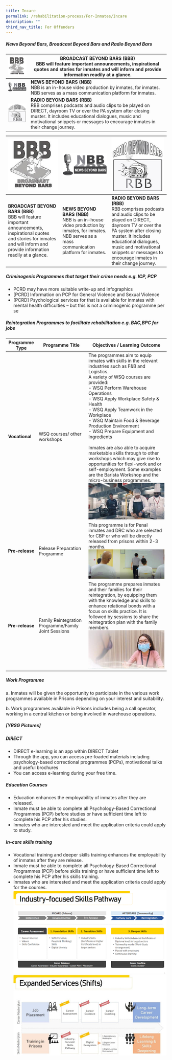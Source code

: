 ```yaml
---
title: Incare
permalink: /rehabilitation-process/For-Inmates/Incare
description: ""
third_nav_title: For Offenders
---
```

##### News Beyond Bars, Broadcast Beyond Bars and Radio Beyond Bars

| ![Alt text for image on Isomer site](/images/BBB.jpg) | **BROADCAST BEYOND BARS (BBB)** <BR>BBB will feature important announcements, inspirational quotes and stories for inmates and will inform and provide information readily at a glance.| 
| -------- | -------- | 
| ![Alt text for image on Isomer site](/images/NBB.jpg)|**NEWS BEYOND BARS (NBB)** <BR>NBB is an in-house video production by inmates, for inmates. NBB serves as a mass communication platform for inmates.|
| ![Alt text for image on Isomer site](/images/RBB.png)| **RADIO BEYOND BARS (RBB)** <BR>RBB comprises podcasts and audio clips to be played on DIRECT, dayroom TV or over the PA system after closing muster. It includes educational dialogues, music and motivational snippets or messages to encourage inmates in their change journey.| 
	


| ![Alt text for image on Isomer site](/images/BBB.jpg) | ![Alt text for image on Isomer site](/images/NBB.jpg) | ![Alt text for image on Isomer site](/images/RBB.png) |
| -------- | -------- | -------- |
| **BROADCAST BEYOND BARS (BBB)** <BR>BBB will feature important announcements, inspirational quotes and stories for inmates and will inform and provide information readily at a glance.| **NEWS BEYOND BARS (NBB)** <BR>NBB is an in-house video production by inmates, for inmates. NBB serves as a mass communication platform for inmates.   |**RADIO BEYOND BARS (RBB)** <BR>RBB comprises podcasts and audio clips to be played on DIRECT, dayroom TV or over the PA system after closing muster. It includes educational dialogues, music and motivational snippets or messages to encourage inmates in their change journey.|



##### Criminogenic Programmes that target their crime needs e.g. ICP, PCP
* PCRD may have more suitable write-up and infographics
* [PCRD] Information on PCP for General Violence and Sexual Violence
* [PCRD] Psychological services for that is available for inmates with mental health difficulties – but this is not a criminogenic programme per se

##### Reintegration Programmes to facilitate rehabilitation e.g. BAC,BPC for jobs

| **Programme Type**| **Programme Title**| **Objectives / Learning Outcome**|
| -------- | -------- | -------- |
| **Vocational**| WSQ courses/ other workshops| The programmes aim to equip inmates with skills in the relevant industries such as F&B and Logistics. <br>A variety of WSQ courses are provided:<br>- WSQ Perform Warehouse Operations <br>- WSQ Apply Workplace Safety & Health <br>- WSQ Apply Teamwork in the Workplace <br>- WSQ Maintain Food & Beverage Production Environment <br>- WSQ Prepare Equipment and Ingredients <br><br>Inmates are also able to acquire marketable skills through to other workshops which may give rise to opportunities for flexi-work and or self-employment. Some examples are the Barista Workshop and the micro-business programmes. ![Alt text for image on Isomer site](/images/WSQ.jpg)|
| **Pre-release**|Release Preparation Programme|This programme is for Penal inmates and DRC who are selected for CBP or who will be directly released from prisons within 2-3 months. ![Alt text for image on Isomer site](/images/Release%20Preparation.jpg) |
| **Pre-release**|Family Reintegration Programme/Family Joint Sessions |The programme prepares inmates and their families for their reintegration, by equipping them with the knowledge and skills to enhance relational bonds with a focus on skills practice. It is followed by sessions to share the reintegration plan with the family members. ![Alt text for image on Isomer site](/images/Family%20Reintegration.jpg) |

##### Work Programme 
a. Inmates will be given the opportunity to participate in the various work programmes available in Prisons depending on your interest and suitability.
	
b. Work programmes available in Prisons includes being a call operator, working in a central kitchen or being involved in warehouse operations.

##### [YRSG Pictures]

##### DIRECT
* DIRECT e-learning is an app within DIRECT Tablet
* Through the app, you can access pre-loaded materials including psychology-based correctional programmes (PCPs), motivational talks and useful brochures
* You can access e-learning during your free time.
	
##### Education Courses
* Education enhances the employability of inmates after they are released.
* Inmate must be able to complete all Psychology-Based Correctional Programmes (PCP) before studies or have sufficient time left to complete his PCP after his studies.
* Inmates who are interested and meet the application criteria could apply to study.

##### In-care skills training
* Vocational training and deeper skills training enhances the employability of inmates after they are release.
* Inmate must be able to complete all Psychology-Based Correctional Programmes (PCP) before skills training or have sufficient time left to complete his PCP after his skills training.
* Inmates who are interested and meet the application criteria could apply for the courses.
![Alt text for image on Isomer site](/images/IFSP.jpg)
![Alt text for image on Isomer site](/images/ES.png)